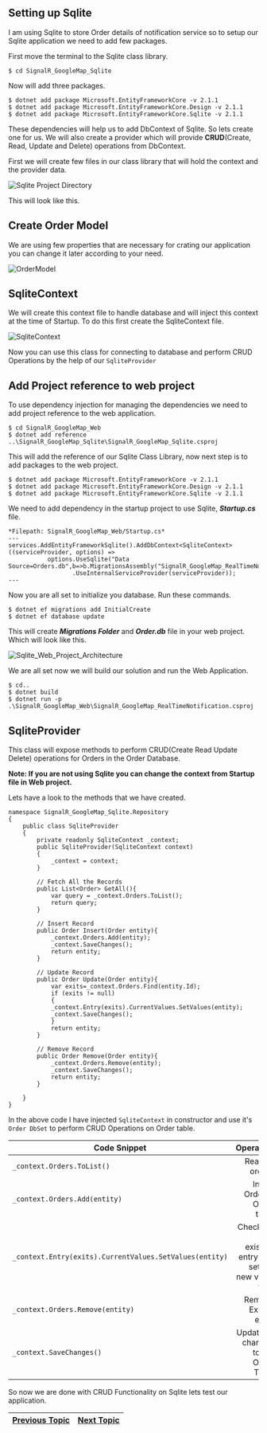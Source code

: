 ## Setting up Sqlite
I am using Sqlite to store Order details of notification service so to setup our Sqlite application we need to add few packages.

First move the terminal to the Sqlite class library.
```
$ cd SignalR_GoogleMap_Sqlite
```
Now will add three packages.
```
$ dotnet add package Microsoft.EntityFrameworkCore -v 2.1.1
$ dotnet add package Microsoft.EntityFrameworkCore.Design -v 2.1.1
$ dotnet add package Microsoft.EntityFrameworkCore.Sqlite -v 2.1.1
```
These dependencies will help us to add DbContext of Sqlite. So lets create one for us. We will also create a provider which will provide **CRUD**(Create, Read, Update and Delete) operations from DbContext.

First we will create few files in our class library that will hold the context and the provider data.

![Sqlite Project Directory](Images/sqlite_project_directory.PNG)

This will look like this.

## Create Order Model

We are using few properties that are necessary for crating our application you can change it later according to your need.

![OrderModel](Images/Order_model.PNG)

## SqliteContext
We will create this context file to handle database and will inject this context at the time of Startup. To do this first create the SqliteContext file.

![SqliteContext](Images/SqliteContext.PNG)

Now you can use this class for connecting to database and perform CRUD Operations by the help of our `SqliteProvider`

## Add Project reference to web project

To use dependency injection for managing the dependencies we need to add project reference to the web application.

```
$ cd SignalR_GoogleMap_Web
$ dotnet add reference ..\SignalR_GoogleMap_Sqlite\SignalR_GoogleMap_Sqlite.csproj
```

This will add the reference of our Sqlite Class Library, now next step is to add packages to the web project.

```
$ dotnet add package Microsoft.EntityFrameworkCore -v 2.1.1
$ dotnet add package Microsoft.EntityFrameworkCore.Design -v 2.1.1
$ dotnet add package Microsoft.EntityFrameworkCore.Sqlite -v 2.1.1
```
We need to add dependency in the startup project to use Sqlite, ***Startup.cs*** file.

```
*Filepath: SignalR_GoogleMap_Web/Startup.cs*
---
services.AddEntityFrameworkSqlite().AddDbContext<SqliteContext>((serviceProvider, options) =>
           options.UseSqlite("Data Source=Orders.db",b=>b.MigrationsAssembly("SignalR_GoogleMap_RealTimeNotification"))
                  .UseInternalServiceProvider(serviceProvider));
---
```
Now you are all set to initialize you database. Run these commands.
```
$ dotnet ef migrations add InitialCreate
$ dotnet ef database update
```
This will create ***Migrations Folder*** and ***Order.db*** file in your web project. Which will look like this.

![Sqlite_Web_Project_Architecture](Images/Sqlite_Web_Project_Architecture.PNG)

We are all set now we will build our solution and run the Web Application.
```
$ cd..
$ dotnet build
$ dotnet run -p .\SignalR_GoogleMap_Web\SignalR_GoogleMap_RealTimeNotification.csproj
```

## SqliteProvider
This class will expose methods to perform CRUD(Create Read Update Delete) operations for Orders in the Order Database.

**Note: If you are not using Sqlite you can change the context from Startup file in Web project.**

Lets have a look to the methods that we have created.

```
namespace SignalR_GoogleMap_Sqlite.Repository
{
    public class SqliteProvider
    {
        private readonly SqliteContext _context;
        public SqliteProvider(SqliteContext context)
        {
            _context = context;
        }

        // Fetch All the Records
        public List<Order> GetAll(){
            var query = _context.Orders.ToList();
            return query;
        }

        // Insert Record
        public Order Insert(Order entity){
            _context.Orders.Add(entity);
            _context.SaveChanges();
            return entity;
        }

        // Update Record
        public Order Update(Order entity){
            var exits=_context.Orders.Find(entity.Id);
            if (exits != null)
            {
            _context.Entry(exits).CurrentValues.SetValues(entity);
            _context.SaveChanges();
            }
            return entity;
        }

        // Remove Record
        public Order Remove(Order entity){
            _context.Orders.Remove(entity);
            _context.SaveChanges();
            return entity;
        }

    }
}
```

In the above code I have injected `SqliteContext` in constructor and use it's `Order DbSet` to perform CRUD Operations on Order table.

| Code Snippet        | Operation  |
| -------------       | -----:|
| `_context.Orders.ToList()`          | Read all orders |
| `_context.Orders.Add(entity)`          |   Insert Order in Order table |
| `_context.Entry(exits).CurrentValues.SetValues(entity)`     |    Check for the existing entry and set the new value to it. |
| `_context.Orders.Remove(entity)` | Remove Exiting entry |
| `_context.SaveChanges()` | Update all changes to the Order Table |

So now we are done with CRUD Functionality on Sqlite lets test our application.

| [Previous Topic][1] | [Next Topic][2] |
| :----- | ----: |

[1]: https://github.com/abhinav2127/SignalR_GoogleMap_RealTimeNotification/blob/master/README.md
[2]: https://github.com/abhinav2127/SignalR_GoogleMap_RealTimeNotification/blob/master/Docs/UnitTestingSqlite.md
